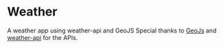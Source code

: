 # Weather
A weather app using weather-api and GeoJS
Special thanks to [GeoJs](https://www.geojs.io) and [weather-api](https://github.com/robertoduessmann/weather-api) for the APIs.
